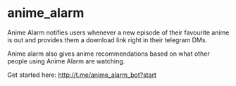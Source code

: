 # anime_alarm

Anime Alarm notifies users whenever a new episode of their favourite anime is out and provides them a download link right in their telegram DMs.

Anime alarm also gives anime recommendations based on what other people using Anime Alarm are watching.

Get started here: http://t.me/anime_alarm_bot?start 
